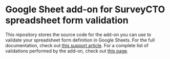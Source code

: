 # Google Sheet add-on for SurveyCTO spreadsheet form validation

This repository stores the source code for the add-on you can use to validate your spreadsheet form definition in Google Sheets. For the full documentation, check out [this support article](). For a complete list of validations performed by the add-on, check out [this page](/extras/validations.md).